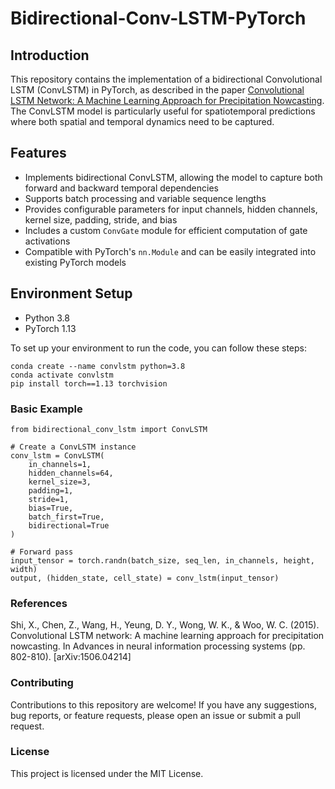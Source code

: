 # Bidirectional-Conv-LSTM-PyTorch

## Introduction
This repository contains the implementation of a bidirectional Convolutional LSTM (ConvLSTM) in PyTorch, as described in the paper [Convolutional LSTM Network: A Machine Learning Approach for Precipitation Nowcasting](https://arxiv.org/abs/1506.04214). The ConvLSTM model is particularly useful for spatiotemporal predictions where both spatial and temporal dynamics need to be captured.

## Features
- Implements bidirectional ConvLSTM, allowing the model to capture both forward and backward temporal dependencies
- Supports batch processing and variable sequence lengths
- Provides configurable parameters for input channels, hidden channels, kernel size, padding, stride, and bias
- Includes a custom `ConvGate` module for efficient computation of gate activations
- Compatible with PyTorch's `nn.Module` and can be easily integrated into existing PyTorch models


## Environment Setup
- Python 3.8
- PyTorch 1.13

To set up your environment to run the code, you can follow these steps:
```
conda create --name convlstm python=3.8
conda activate convlstm
pip install torch==1.13 torchvision
```

### Basic Example
```
from bidirectional_conv_lstm import ConvLSTM

# Create a ConvLSTM instance
conv_lstm = ConvLSTM(
    in_channels=1,
    hidden_channels=64,
    kernel_size=3,
    padding=1,
    stride=1,
    bias=True,
    batch_first=True,
    bidirectional=True
)

# Forward pass
input_tensor = torch.randn(batch_size, seq_len, in_channels, height, width)
output, (hidden_state, cell_state) = conv_lstm(input_tensor)
```

### References

Shi, X., Chen, Z., Wang, H., Yeung, D. Y., Wong, W. K., & Woo, W. C. (2015). Convolutional LSTM network: A machine learning approach for precipitation nowcasting. In Advances in neural information processing systems (pp. 802-810). [arXiv:1506.04214]

### Contributing
Contributions to this repository are welcome! If you have any suggestions, bug reports, or feature requests, please open an issue or submit a pull request.

### License
This project is licensed under the MIT License.

